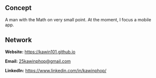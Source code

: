 ## Concept
A man with the Math on very small point. 
At the moment, I focus a mobile app.

## Network

**Website:** https://kawin101.github.io

**Email:** 25kawinphop@gmail.com

**LinkedIn:** https://www.linkedin.com/in/kawinphop/
